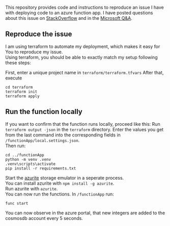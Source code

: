 This repository provides code and instructions to reproduce an issue I have with deploying code to an azure function app.
I have posted questions about this issue on [StackOverflow]() and in the [Microsoft Q&A](https://learn.microsoft.com/en-us/answers/questions/1188415/deploying-a-python-function-to-a-linux-consumption?source=docs).

## Reproduce the issue

I am using terraform to automate my deployment, which makes it easy for You to reproduce my issue.  
Using terraform, you should be able to exactly match my setup following these steps:

First, enter a unique project name in `terraform/terraform.tfvars`
After that, execute

```
cd terraform
terraform init
terraform apply
```

## Run the function locally

If you want to confirm that the function runs locally, proceed like this:
Run `terraform output -json` in the `terraform` directory.
Enter the values you get from the last command into the corresponding fields in `/functionApp/local.settings.json`.  
Then run:

```
cd ../functionApp
python -m venv .venv
.venv\scripts\activate
pip install -r requirements.txt
```

Start the [azurite](https://learn.microsoft.com/en-us/azure/storage/common/storage-use-azurite?tabs=npm) storage emulator in a seperate process.  
You can install azurite with `npm install -g azurite`.  
Run azurite with `azurite`.  
You can now run the functions. In `/functionApp` run:

```
func start
```

You can now observe in the azure portal, that new integers are added to the cosmosdb account every 5 seconds.